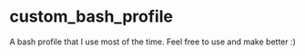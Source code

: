 # custom_bash_profile

A bash profile that I use most of the time. Feel free to use and make better :)

